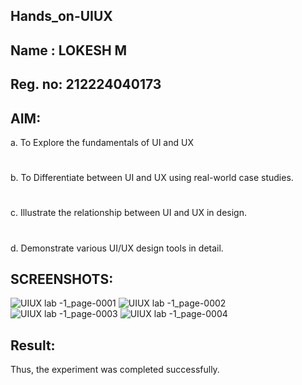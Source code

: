 ## Hands_on-UIUX
## Name : LOKESH M
## Reg. no: 212224040173 
## AIM:
  a. To Explore the fundamentals of UI and UX
#
  b. To Differentiate between UI and UX using real-world case studies.
#
  c. Illustrate the relationship between UI and UX in design.
# 
  d. Demonstrate various UI/UX design tools in detail.
## SCREENSHOTS:
![UIUX lab -1_page-0001](https://github.com/user-attachments/assets/4c4c82d5-323a-4558-bc4c-3e2efbf58ed5)
![UIUX lab -1_page-0002](https://github.com/user-attachments/assets/5f9b8e15-2eca-4881-995b-40c191a98876)
![UIUX lab -1_page-0003](https://github.com/user-attachments/assets/66d732d5-0fe8-44cf-b425-1c910cd8b897)
![UIUX lab -1_page-0004](https://github.com/user-attachments/assets/4596e087-bd41-421e-a3f5-2fb640a19f4b)


## Result:
Thus, the experiment was completed successfully.
